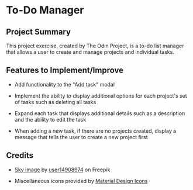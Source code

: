 # To-Do Manager

## Project Summary
This project exercise, created by The Odin Project, is a to-do list manager
that allows a user to create and manage projects and individual tasks.

## Features to Implement/Improve
* Add functionality to the "Add task" modal

* Implement the ability to display additional options for each project's set of tasks
  such as deleting all tasks

* Expand each task that displays additional details such as a description and the
  ability to edit the task

* When adding a new task, if there are no projects created, display a message
  that tells the user to create a new project first
  
## Credits
* [Sky image](https://www.freepik.com/free-photo/colorful-cloudy-sky-sunset-gradient-color-sky-texture-abstract-nature-background-very-peri_22756562.htm#&position=10&from_view=author) by [user14908974](https://www.freepik.com/author/user14908974) on Freepik

* Miscellaneous icons provided by [Material Design Icons](https://pictogrammers.com/library/mdi/)
